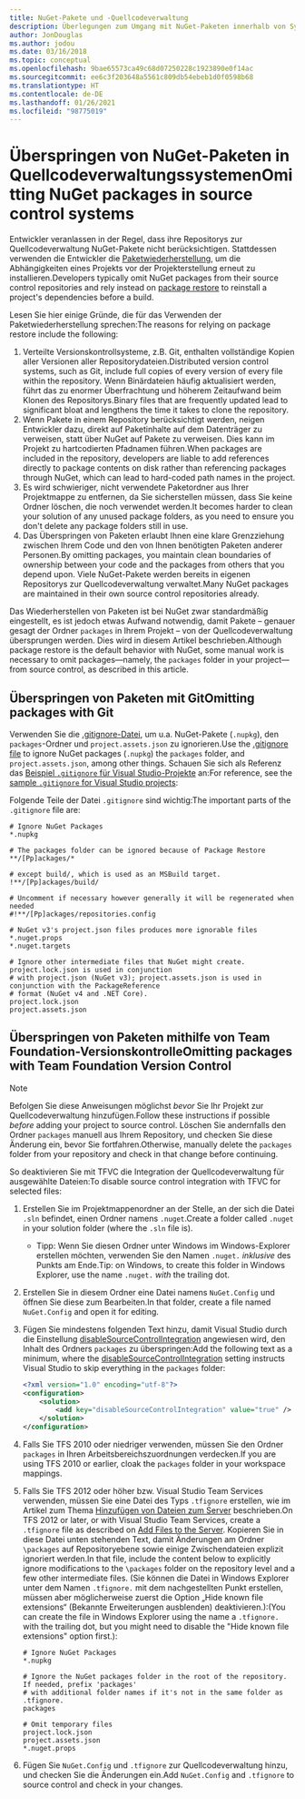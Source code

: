 ```yaml
---
title: NuGet-Pakete und -Quellcodeverwaltung
description: Überlegungen zum Umgang mit NuGet-Paketen innerhalb von Systemen zur Versionskontrolle bzw. Quellcodeverwaltung sowie zum Überspringen von Paketen mithilfe von Git und TFVC.
author: JonDouglas
ms.author: jodou
ms.date: 03/16/2018
ms.topic: conceptual
ms.openlocfilehash: 9bae65573ca49c68d07250228c1923890e0f14ac
ms.sourcegitcommit: ee6c3f203648a5561c809db54ebeb1d0f0598b68
ms.translationtype: HT
ms.contentlocale: de-DE
ms.lasthandoff: 01/26/2021
ms.locfileid: "98775019"
---
```

# <a name="omitting-nuget-packages-in-source-control-systems"></a><span data-ttu-id="a0438-103">Überspringen von NuGet-Paketen in Quellcodeverwaltungssystemen</span><span class="sxs-lookup"><span data-stu-id="a0438-103">Omitting NuGet packages in source control systems</span></span>

<span data-ttu-id="a0438-104">Entwickler veranlassen in der Regel, dass ihre Repositorys zur Quellcodeverwaltung NuGet-Pakete nicht berücksichtigen. Stattdessen verwenden die Entwickler die [Paketwiederherstellung](package-restore.md), um die Abhängigkeiten eines Projekts vor der Projekterstellung erneut zu installieren.</span><span class="sxs-lookup"><span data-stu-id="a0438-104">Developers typically omit NuGet packages from their source control repositories and rely instead on [package restore](package-restore.md) to reinstall a project's dependencies before a build.</span></span>

<span data-ttu-id="a0438-105">Lesen Sie hier einige Gründe, die für das Verwenden der Paketwiederherstellung sprechen:</span><span class="sxs-lookup"><span data-stu-id="a0438-105">The reasons for relying on package restore include the following:</span></span>

1. <span data-ttu-id="a0438-106">Verteilte Versionskontrollsysteme, z.B. Git, enthalten vollständige Kopien aller Versionen aller Repositorydateien.</span><span class="sxs-lookup"><span data-stu-id="a0438-106">Distributed version control systems, such as Git, include full copies of every version of every file within the repository.</span></span> <span data-ttu-id="a0438-107">Wenn Binärdateien häufig aktualisiert werden, führt das zu enormer Überfrachtung und höherem Zeitaufwand beim Klonen des Repositorys.</span><span class="sxs-lookup"><span data-stu-id="a0438-107">Binary files that are frequently updated lead to significant bloat and lengthens the time it takes to clone the repository.</span></span>
1. <span data-ttu-id="a0438-108">Wenn Pakete in einem Repository berücksichtigt werden, neigen Entwickler dazu, direkt auf Paketinhalte auf dem Datenträger zu verweisen, statt über NuGet auf Pakete zu verweisen. Dies kann im Projekt zu hartcodierten Pfadnamen führen.</span><span class="sxs-lookup"><span data-stu-id="a0438-108">When packages are included in the repository, developers are liable to add references directly to package contents on disk rather than referencing packages through NuGet, which can lead to hard-coded path names in the project.</span></span>
1. <span data-ttu-id="a0438-109">Es wird schwieriger, nicht verwendete Paketordner aus Ihrer Projektmappe zu entfernen, da Sie sicherstellen müssen, dass Sie keine Ordner löschen, die noch verwendet werden.</span><span class="sxs-lookup"><span data-stu-id="a0438-109">It becomes harder to clean your solution of any unused package folders, as you need to ensure you don't delete any package folders still in use.</span></span>
1. <span data-ttu-id="a0438-110">Das Überspringen von Paketen erlaubt Ihnen eine klare Grenzziehung zwischen Ihrem Code und den von Ihnen benötigten Paketen anderer Personen.</span><span class="sxs-lookup"><span data-stu-id="a0438-110">By omitting packages, you maintain clean boundaries of ownership between your code and the packages from others that you depend upon.</span></span> <span data-ttu-id="a0438-111">Viele NuGet-Pakete werden bereits in eigenen Repositorys zur Quellcodeverwaltung verwaltet.</span><span class="sxs-lookup"><span data-stu-id="a0438-111">Many NuGet packages are maintained in their own source control repositories already.</span></span>

<span data-ttu-id="a0438-112">Das Wiederherstellen von Paketen ist bei NuGet zwar standardmäßig eingestellt, es ist jedoch etwas Aufwand notwendig, damit Pakete – genauer gesagt der Ordner `packages` in Ihrem Projekt – von der Quellcodeverwaltung übersprungen werden. Dies wird in diesem Artikel beschrieben.</span><span class="sxs-lookup"><span data-stu-id="a0438-112">Although package restore is the default behavior with NuGet, some manual work is necessary to omit packages&mdash;namely, the `packages` folder in your project&mdash;from source control, as described in this article.</span></span>

## <a name="omitting-packages-with-git"></a><span data-ttu-id="a0438-113">Überspringen von Paketen mit Git</span><span class="sxs-lookup"><span data-stu-id="a0438-113">Omitting packages with Git</span></span>

<span data-ttu-id="a0438-114">Verwenden Sie die [.gitignore-Datei](https://git-scm.com/docs/gitignore), um u.a. NuGet-Pakete (`.nupkg`), den `packages`-Ordner und `project.assets.json` zu ignorieren.</span><span class="sxs-lookup"><span data-stu-id="a0438-114">Use the [.gitignore file](https://git-scm.com/docs/gitignore) to ignore NuGet packages (`.nupkg`) the `packages` folder, and `project.assets.json`, among other things.</span></span> <span data-ttu-id="a0438-115">Schauen Sie sich als Referenz das [Beispiel `.gitignore` für Visual Studio-Projekte](https://github.com/github/gitignore/blob/master/VisualStudio.gitignore) an:</span><span class="sxs-lookup"><span data-stu-id="a0438-115">For reference, see the [sample `.gitignore` for Visual Studio projects](https://github.com/github/gitignore/blob/master/VisualStudio.gitignore):</span></span>

<span data-ttu-id="a0438-116">Folgende Teile der Datei `.gitignore` sind wichtig:</span><span class="sxs-lookup"><span data-stu-id="a0438-116">The important parts of the `.gitignore` file are:</span></span>

```gitignore
# Ignore NuGet Packages
*.nupkg

# The packages folder can be ignored because of Package Restore
**/[Pp]ackages/*

# except build/, which is used as an MSBuild target.
!**/[Pp]ackages/build/

# Uncomment if necessary however generally it will be regenerated when needed
#!**/[Pp]ackages/repositories.config

# NuGet v3's project.json files produces more ignorable files
*.nuget.props
*.nuget.targets

# Ignore other intermediate files that NuGet might create. project.lock.json is used in conjunction
# with project.json (NuGet v3); project.assets.json is used in conjunction with the PackageReference
# format (NuGet v4 and .NET Core).
project.lock.json
project.assets.json
```

## <a name="omitting-packages-with-team-foundation-version-control"></a><span data-ttu-id="a0438-117">Überspringen von Paketen mithilfe von Team Foundation-Versionskontrolle</span><span class="sxs-lookup"><span data-stu-id="a0438-117">Omitting packages with Team Foundation Version Control</span></span>

> [!Note]
> <span data-ttu-id="a0438-118">Befolgen Sie diese Anweisungen möglichst *bevor* Sie Ihr Projekt zur Quellcodeverwaltung hinzufügen.</span><span class="sxs-lookup"><span data-stu-id="a0438-118">Follow these instructions if possible *before* adding your project to source control.</span></span> <span data-ttu-id="a0438-119">Löschen Sie andernfalls den Ordner `packages` manuell aus Ihrem Repository, und checken Sie diese Änderung ein, bevor Sie fortfahren.</span><span class="sxs-lookup"><span data-stu-id="a0438-119">Otherwise, manually delete the `packages` folder from your repository and check in that change before continuing.</span></span>

<span data-ttu-id="a0438-120">So deaktivieren Sie mit TFVC die Integration der Quellcodeverwaltung für ausgewählte Dateien:</span><span class="sxs-lookup"><span data-stu-id="a0438-120">To disable source control integration with TFVC for selected files:</span></span>

1. <span data-ttu-id="a0438-121">Erstellen Sie im Projektmappenordner an der Stelle, an der sich die Datei `.sln` befindet, einen Ordner namens `.nuget`.</span><span class="sxs-lookup"><span data-stu-id="a0438-121">Create a folder called `.nuget` in your solution folder (where the `.sln` file is).</span></span>
    - <span data-ttu-id="a0438-122">Tipp: Wenn Sie diesen Ordner unter Windows im Windows-Explorer erstellen möchten, verwenden Sie den Namen `.nuget.` *inklusive* des Punkts am Ende.</span><span class="sxs-lookup"><span data-stu-id="a0438-122">Tip: on Windows, to create this folder in Windows Explorer, use the name `.nuget.` *with* the trailing dot.</span></span>

1. <span data-ttu-id="a0438-123">Erstellen Sie in diesem Ordner eine Datei namens `NuGet.Config` und öffnen Sie diese zum Bearbeiten.</span><span class="sxs-lookup"><span data-stu-id="a0438-123">In that folder, create a file named `NuGet.Config` and open it for editing.</span></span>

1. <span data-ttu-id="a0438-124">Fügen Sie mindestens folgenden Text hinzu, damit Visual Studio durch die Einstellung [disableSourceControlIntegration](../reference/nuget-config-file.md#solution-section) angewiesen wird, den Inhalt des Ordners `packages` zu überspringen:</span><span class="sxs-lookup"><span data-stu-id="a0438-124">Add the following text as a minimum, where the [disableSourceControlIntegration](../reference/nuget-config-file.md#solution-section) setting instructs Visual Studio to skip everything in the `packages` folder:</span></span>

   ```xml
   <?xml version="1.0" encoding="utf-8"?>
   <configuration>
       <solution>
           <add key="disableSourceControlIntegration" value="true" />
       </solution>
   </configuration>
   ```

1. <span data-ttu-id="a0438-125">Falls Sie TFS 2010 oder niedriger verwenden, müssen Sie den Ordner `packages` in Ihren Arbeitsbereichszuordnungen verdecken.</span><span class="sxs-lookup"><span data-stu-id="a0438-125">If you are using TFS 2010 or earlier, cloak the `packages` folder in your workspace mappings.</span></span>

1. <span data-ttu-id="a0438-126">Falls Sie TFS 2012 oder höher bzw. Visual Studio Team Services verwenden, müssen Sie eine Datei des Typs `.tfignore` erstellen, wie im Artikel zum Thema [Hinzufügen von Dateien zum Server](/vsts/tfvc/add-files-server?view=vsts#tfignore) beschrieben.</span><span class="sxs-lookup"><span data-stu-id="a0438-126">On TFS 2012 or later, or with Visual Studio Team Services, create a `.tfignore` file as described on [Add Files to the Server](/vsts/tfvc/add-files-server?view=vsts#tfignore).</span></span> <span data-ttu-id="a0438-127">Kopieren Sie in diese Datei unten stehenden Text, damit Änderungen am Ordner `\packages` auf Repositoryebene sowie einige Zwischendateien explizit ignoriert werden.</span><span class="sxs-lookup"><span data-stu-id="a0438-127">In that file, include the content below to explicitly ignore modifications to the `\packages` folder on the repository level and a few other intermediate files.</span></span> <span data-ttu-id="a0438-128">(Sie können die Datei in Windows Explorer unter dem Namen `.tfignore.` mit dem nachgestellten Punkt erstellen, müssen aber möglicherweise zuerst die Option „Hide known file extensions“ (Bekannte Erweiterungen ausblenden) deaktivieren.):</span><span class="sxs-lookup"><span data-stu-id="a0438-128">(You can create the file in Windows Explorer using the name a `.tfignore.` with the trailing dot, but you might need to disable the "Hide known file extensions" option first.):</span></span>

   ```cli
   # Ignore NuGet Packages
   *.nupkg

   # Ignore the NuGet packages folder in the root of the repository. If needed, prefix 'packages'
   # with additional folder names if it's not in the same folder as .tfignore.   
   packages

   # Omit temporary files
   project.lock.json
   project.assets.json
   *.nuget.props
   ```

1. <span data-ttu-id="a0438-129">Fügen Sie `NuGet.Config` und `.tfignore` zur Quellcodeverwaltung hinzu, und checken Sie die Änderungen ein.</span><span class="sxs-lookup"><span data-stu-id="a0438-129">Add `NuGet.Config` and `.tfignore` to source control and check in your changes.</span></span>
